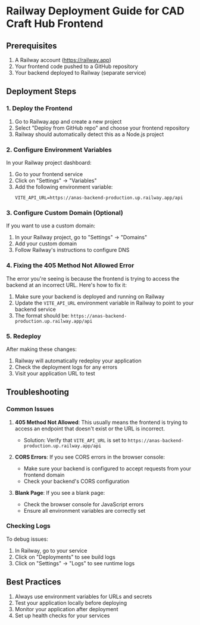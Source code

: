 # Railway Deployment Guide for CAD Craft Hub Frontend

## Prerequisites
1. A Railway account (https://railway.app)
2. Your frontend code pushed to a GitHub repository
3. Your backend deployed to Railway (separate service)

## Deployment Steps

### 1. Deploy the Frontend

1. Go to Railway.app and create a new project
2. Select "Deploy from GitHub repo" and choose your frontend repository
3. Railway should automatically detect this as a Node.js project

### 2. Configure Environment Variables

In your Railway project dashboard:
1. Go to your frontend service
2. Click on "Settings" → "Variables"
3. Add the following environment variable:
   ```
   VITE_API_URL=https://anas-backend-production.up.railway.app/api
   ```

### 3. Configure Custom Domain (Optional)

If you want to use a custom domain:
1. In your Railway project, go to "Settings" → "Domains"
2. Add your custom domain
3. Follow Railway's instructions to configure DNS

### 4. Fixing the 405 Method Not Allowed Error

The error you're seeing is because the frontend is trying to access the backend at an incorrect URL. Here's how to fix it:

1. Make sure your backend is deployed and running on Railway
2. Update the `VITE_API_URL` environment variable in Railway to point to your backend service
3. The format should be: `https://anas-backend-production.up.railway.app/api`

### 5. Redeploy

After making these changes:
1. Railway will automatically redeploy your application
2. Check the deployment logs for any errors
3. Visit your application URL to test

## Troubleshooting

### Common Issues

1. **405 Method Not Allowed**: This usually means the frontend is trying to access an endpoint that doesn't exist or the URL is incorrect.
   - Solution: Verify that `VITE_API_URL` is set to `https://anas-backend-production.up.railway.app/api`

2. **CORS Errors**: If you see CORS errors in the browser console:
   - Make sure your backend is configured to accept requests from your frontend domain
   - Check your backend's CORS configuration

3. **Blank Page**: If you see a blank page:
   - Check the browser console for JavaScript errors
   - Ensure all environment variables are correctly set

### Checking Logs

To debug issues:
1. In Railway, go to your service
2. Click on "Deployments" to see build logs
3. Click on "Settings" → "Logs" to see runtime logs

## Best Practices

1. Always use environment variables for URLs and secrets
2. Test your application locally before deploying
3. Monitor your application after deployment
4. Set up health checks for your services